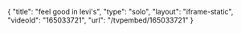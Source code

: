 {
    "title": "feel good in levi's",
    "type": "solo",
    "layout": "iframe-static",
    "videoId": "165033721",
    "url": "\/tvpembed\/165033721"
}